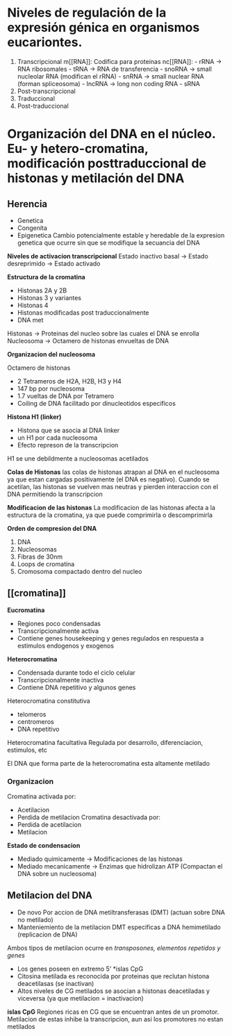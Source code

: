 # Niveles de regulación de la expresión génica en organismos eucariontes.

1. Transcripcional
   m[[RNA]]:
	   Codifica para proteinas
   nc[[RNA]]:
	   - rRNA → RNA ribosomales
	   - tRNA → RNA de transferencia
	   - snoRNA → small nucleolar RNA (modifican el rRNA)
	   - snRNA → small nuclear RNA (forman spliceosoma)
	   - IncRNA → long non coding RNA
	   - sRNA
1. Post-transcripcional
2. Traduccional
3. Post-traduccional

# Organización del DNA en el núcleo. Eu- y hetero-cromatina, modificación posttraduccional de histonas y metilación del DNA

## Herencia

- Genetica
- Congenita
- Epigenetica
  Cambio potencialmente estable y heredable de la expresion genetica que ocurre sin que se modifique la secuancia del DNA

**Niveles de activacion transcripcional**
Estado inactivo basal → Estado desreprimido → Estado activado

**Estructura de la cromatina**
- Histonas 2A y 2B
- Histonas 3 y variantes
- Histonas 4
- Histonas modificadas post traduccionalmente
- DNA met

Histonas → Proteinas del nucleo sobre las cuales el DNA se enrolla
Nucleosoma → Octamero de histonas envueltas de DNA

**Organizacion del nucleosoma**

Octamero de histonas
- 2 Tetrameros de H2A, H2B, H3 y H4
- 147 bp por nucleosoma
- 1.7 vueltas de DNA por Tetramero
- Coiling de DNA facilitado por dinucleotidos especificos

**Histona H1 (linker)**
- Histona que se asocia al DNA linker
- un H1 por cada nucleosoma
- Efecto represon de la transcripcion

H1 se une debildmente a nucleosomas acetilados

**Colas de Histonas**
las colas de histonas atrapan al DNA en el nucleosoma ya que estan cargadas positivamente (el DNA es negativo). Cuando se acetilan, las histonas se vuelven mas neutras y pierden interaccion con el DNA permitiendo la transcripcion

**Modificacion de las histonas**
La modificacion de las histonas afecta a la estructura de la cromatina, ya que puede comprimirla o descomprimirla

**Orden de compresion del DNA**
1. DNA
2. Nucleosomas
3. Fibras de 30nm
4. Loops de cromatina
5. Cromosoma compactado dentro del nucleo

## [[cromatina]]

**Eucromatina**
- Regiones poco condensadas
- Transcripcionalmente activa
- Contiene genes housekeeping y genes regulados en respuesta a estimulos endogenos y exogenos

**Heterocromatina**
- Condensada durante todo el ciclo celular
- Transcripcionalmente inactiva
- Contiene DNA repetitivo y algunos genes

Heterocromatina constitutiva
- telomeros
- centromeros
- DNA repetitivo

Heterocromatina facultativa
Regulada por desarrollo, diferenciacion, estimulos, etc

El DNA que forma parte de la heterocromatina esta altamente metilado

### Organizacion
Cromatina activada por:
- Acetilacion
- Perdida de metilacion
Cromatina desactivada por:
- Perdida de acetilacion 
- Metilacion

**Estado de condensacion**
- Mediado quimicamente → Modificaciones de las histonas
- Mediado mecanicamente → Enzimas que hidrolizan ATP (Compactan el DNA sobre un nucleosoma)


## Metilacion del DNA

- De novo
  Por accion de DNA metiltransferasas (DMT) (actuan sobre DNA no metilado)
- Manteniemiento de la metilacion
  DMT especificas a DNA hemimetilado (replicacion de DNA)

Ambos tipos de metilacion ocurre en *transposones, elementos repetidos y genes*
- Los genes poseen en extremo 5’ *islas CpG
- Citosina metilada es reconocida por proteinas que reclutan histona deacetilasas (se inactivan)
- Altos niveles de  CG metilados se asocian a histonas deacetiladas y viceversa (ya que metilacion = inactivacion)

**islas CpG**
Regiones ricas en CG que se encuentran antes de un promotor.
Metilacion de estas inhibe la transcripcion, aun asi los promotores no estan metilados
